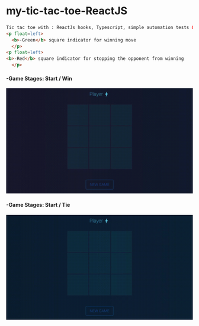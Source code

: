 # my-tic-tac-toe-ReactJS

```html 
Tic tac toe with : ReactJs hooks, Typescript, simple automation tests & move calculations for winning and avoid loosing
<p float=left>
  <b>-Green</b> square indicator for winning move
  </p>
<p float=left>
<b>-Red</b> square indicator for stopping the opponent from winning
  </p>
```
#### -Game Stages: Start / Win 
<p float=left>
<img src="https://github.com/athangk/my-tic-tac-toe/blob/main/refactor_win.gif">
  </p>


#### -Game Stages: Start / Tie
<p float=left>
<img src="https://github.com/athangk/my-tic-tac-toe/blob/main/refactor_tie.gif">
  </p>

